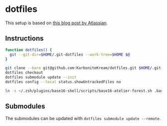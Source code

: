 # dotfiles

This setup is based on [this blog post by Atlassian](https://developer.atlassian.com/blog/2016/02/best-way-to-store-dotfiles-git-bare-repo/).

## Instructions

```bash
function dotfiles() {
  git --git-dir=$HOME/.git-dotfiles --work-tree=$HOME $@
}

git clone --bare git@github.com:KarboniteKream/dotfiles.git $HOME/.git-dotfiles
dotfiles checkout
dotfiles submodule update --init
dotfiles config --local status.showUntrackedFiles no

ln -s ~/.zsh/plugins/base16-shell/scripts/base16-atelier-forest.sh .base16_theme
```

## Submodules

The submodules can be updated with `dotfiles submodule update --remote`.
